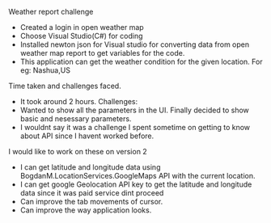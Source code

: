 Weather report challenge
- Created a login in open weather map
- Choose Visual Studio(C#) for coding
- Installed newton json for Visual studio for converting data from open weather map report to get variables for the code.
- This application can get the weather condition for the given location. For eg: Nashua,US

Time taken and challenges faced.
 - It took around 2 hours.
 Challenges: 
 - Wanted to show all the parameters in the UI. Finally decided to show basic and nesessary parameters.
 - I wouldnt say it was a challenge I spent sometime on getting to know about API since I havent worked before.

I would like to work on these on version 2
 - I can get latitude and longitude data using BogdanM.LocationServices.GoogleMaps API with the current location.
 - I can get google Geolocation API key to get the latitude and longitude data since it was paid service dint proceed
 - Can improve the tab movements of cursor.
 - Can improve the way application looks.


